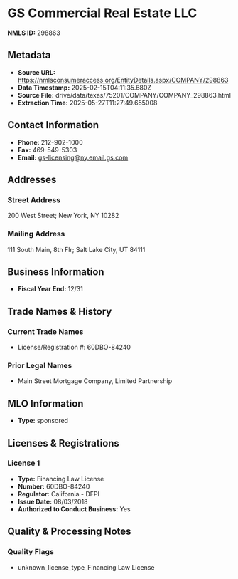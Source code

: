 # GS Commercial Real Estate LLC

**NMLS ID:** 298863

## Metadata
- **Source URL:** https://nmlsconsumeraccess.org/EntityDetails.aspx/COMPANY/298863
- **Data Timestamp:** 2025-02-15T04:11:35.680Z
- **Source File:** drive/data/texas/75201/COMPANY/COMPANY_298863.html
- **Extraction Time:** 2025-05-27T11:27:49.655008

## Contact Information
- **Phone:** 212-902-1000
- **Fax:** 469-549-5303
- **Email:** gs-licensing@ny.email.gs.com

## Addresses
### Street Address
200 West Street; New York, NY 10282

### Mailing Address
111 South Main, 8th Flr; Salt Lake City, UT 84111

## Business Information
- **Fiscal Year End:** 12/31

## Trade Names & History
### Current Trade Names
- License/Registration #: 60DBO-84240

### Prior Legal Names
- Main Street Mortgage Company, Limited Partnership

## MLO Information
- **Type:** sponsored

## Licenses & Registrations

### License 1
- **Type:** Financing Law License
- **Number:** 60DBO-84240
- **Regulator:** California - DFPI
- **Issue Date:** 08/03/2018
- **Authorized to Conduct Business:** Yes

## Quality & Processing Notes
### Quality Flags
- unknown_license_type_Financing Law License

